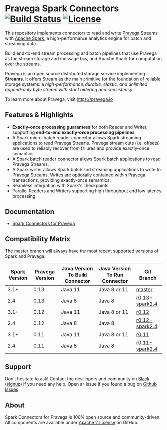 <!--
Copyright (c) Dell Inc., or its subsidiaries. All Rights Reserved.

Licensed under the Apache License, Version 2.0 (the "License");
you may not use this file except in compliance with the License.
You may obtain a copy of the License at

    http://www.apache.org/licenses/LICENSE-2.0
-->

# Pravega Spark Connectors [![Build Status](https://travis-ci.org/pravega/spark-connectors.svg?branch=master)](https://travis-ci.org/pravega/spark-connectors) [![License](https://img.shields.io/badge/License-Apache%202.0-blue.svg)](https://www.apache.org/licenses/LICENSE-2.0)

This repository implements connectors to read and write [Pravega](http://pravega.io/) Streams with [Apache Spark](http://spark.apache.org/), a high-performance analytics engine for batch and streaming data.

Build end-to-end stream processing and batch pipelines that use Pravega as the stream storage and message bus, and Apache Spark for computation over the streams.

Pravega is an open source distributed storage service implementing **Streams**. It offers Stream as the main primitive for the foundation of reliable storage systems: a *high-performance, durable, elastic, and unlimited append-only byte stream with strict ordering and consistency*.

To learn more about Pravega, visit https://pravega.io

## Features & Highlights

  - **Exactly-once processing guarantees** for both Reader and Writer, supporting **end-to-end exactly-once processing pipelines**
  - A Spark micro-batch reader connector allows Spark streaming applications to read Pravega Streams.
    Pravega stream cuts (i.e. offsets) are used to reliably recover from failures and provide exactly-once semantics.
  - A Spark batch reader connector allows Spark batch applications to read Pravega Streams.
  - A Spark writer allows Spark batch and streaming applications to write to Pravega Streams.
    Writes are optionally contained within Pravega transactions, providing exactly-once semantics.
  - Seamless integration with Spark's checkpoints.
  - Parallel Readers and Writers supporting high throughput and low latency processing.

## Documentation

- [Spark Connectors for Pravega](documentation/src/docs/overview.md)

## Compatibility Matrix

The [master](https://github.com/pravega/spark-connectors) branch will always have the most recent supported versions of Spark and Pravega.

| Spark Version | Pravega Version | Java Version To Build Connector | Java Version To Run Connector | Git Branch                                                                        |
|---------------|-----------------|---------------------------------|-------------------------------|-----------------------------------------------------------------------------------|
| 3.1+          | 0.13            | Java 11                         | Java 8 or 11                  | [master](https://github.com/pravega/spark-connectors)                             |
| 2.4           | 0.13            | Java 8                          | Java 8                        | [r0.13-spark2.4](https://github.com/pravega/spark-connectors/tree/r0.13-spark2.4) |
| 3.1+          | 0.12            | Java 11                         | Java 8 or 11                  | [r0.12](https://github.com/pravega/spark-connectors/tree/r0.12)                   |
| 2.4           | 0.12            | Java 8                          | Java 8                        | [r0.12-spark2.4](https://github.com/pravega/spark-connectors/tree/r0.12-spark2.4) |
| 3.1+          | 0.11            | Java 11                         | Java 8 or 11                  | [r0.11](https://github.com/pravega/spark-connectors/tree/r0.11)                   |
| 2.4           | 0.11            | Java 8                          | Java 8                        | [r0.11-spark2.4](https://github.com/pravega/spark-connectors/tree/r0.11-spark2.4) |

## Support

Don’t hesitate to ask! Contact the developers and community on [Slack](https://pravega-io.slack.com/) ([signup](https://pravega-slack-invite.herokuapp.com/)) if you need any help. Open an issue if you found a bug on [Github Issues](https://github.com/pravega/spark-connectors/issues).

## About

Spark Connectors for Pravega is 100% open source and community-driven. All components are available under [Apache 2 License](https://www.apache.org/licenses/LICENSE-2.0.html) on GitHub.
